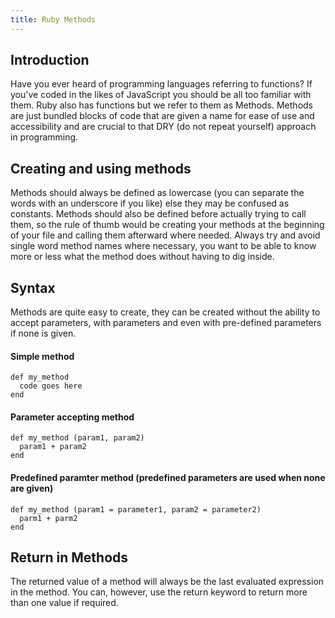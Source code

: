 ```yaml
---
title: Ruby Methods
---
```


## Introduction

Have you ever heard of programming languages referring to functions? If you've coded in the likes of JavaScript you should be all too familiar with them. Ruby also has functions but we refer to them as Methods. Methods are just bundled blocks of code that are given a name for ease of use and accessibility and are crucial to that DRY (do not repeat yourself) approach in programming.

## Creating and using methods

Methods should always be defined as lowercase (you can separate the words with an underscore if you like) else they may be confused as constants. Methods should also be defined before actually trying to call them, so the rule of thumb would be creating your methods at the beginning of your file and calling them afterward where needed. Always try and avoid single word method names where necessary, you want to be able to know more or less what the method does without having to dig inside.

## Syntax

Methods are quite easy to create, they can be created without the ability to accept parameters, with parameters and even with pre-defined parameters if none is given.

#### Simple method
```
def my_method
  code goes here
end
```

#### Parameter accepting method
```
def my_method (param1, param2)
  param1 + param2
end
```

#### Predefined paramter method (predefined parameters are used when none are given)
```
def my_method (param1 = parameter1, param2 = parameter2)
  parm1 + parm2
end
```

## Return in Methods
The returned value of a method will always be the last evaluated expression in the method. You can, however, use the return keyword to return more than one value if required.

